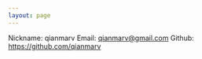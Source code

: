 ```yaml
---
layout: page
---
```

<i class="fa fa-user"></i> Nickname: qianmarv
<i class="fa fa-envelope"></i> Email: <a href="mailto:qianmarv@gmail.com" target="_blank" rel="external">qianmarv@gmail.com</a>
<i class="fa fa-github"></i> Github: https://github.com/qianmarv
